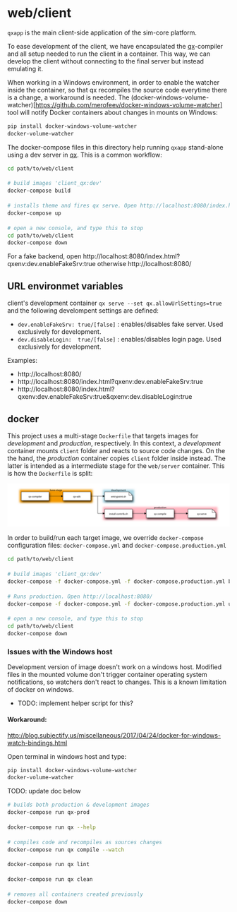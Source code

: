 # web/client

``qxapp`` is the main client-side application of the sim-core platform.

To ease development of the client, we have encapsulated the [qx]-compiler and all setup needed to run the client in a container. This way, we can develop the
client without connecting to the final server but instead emulating it.

When working in a Windows environment, in order to enable the watcher inside the container, so that qx recompiles the source code everytime there is a change, a workaround is needed. The (docker-windows-volume-watcher)[https://github.com/merofeev/docker-windows-volume-watcher] tool will notify Docker containers about changes in mounts on Windows:
```bash
pip install docker-windows-volume-watcher
docker-volume-watcher
```

The docker-compose files in this directory help running ``qxapp`` stand-alone using a dev server in [qx]. This is a common workflow:

```bash
cd path/to/web/client

# build images 'client_qx:dev'
docker-compose build

# installs theme and fires qx serve. Open http://localhost:8080/index.html?qxenv:dev.enableFakeSrv:true
docker-compose up

# open a new console, and type this to stop
cd path/to/web/client
docker-compose down
```

For a fake backend, open http://localhost:8080/index.html?qxenv:dev.enableFakeSrv:true otherwise http://localhost:8080/

## URL environmet variables

client's development container ``qx serve --set qx.allowUrlSettings=true`` and the following develompent settings are defined:

 - ``dev.enableFakeSrv: true/[false]`` : enables/disables fake server. Used exclusively for development.
 - ``dev.disableLogin:  true/[false]``  : enables/disables login page. Used exclusively for development.

 Examples:
  - http://localhost:8080/
  - http://localhost:8080/index.html?qxenv:dev.enableFakeSrv:true
  - http://localhost:8080/index.html?qxenv:dev.enableFakeSrv:true&qxenv:dev.disableLogin:true

## docker

This project uses a multi-stage ``Dockerfile`` that targets images for *development*
and *production*, respectively. In this context, a *development* container mounts
``client`` folder and reacts to source code changes. On the the hand, the
*production* container copies ``client`` folder inside instead. The latter is intended as a intermediate stage for the ``web/server`` container. This is how the ``Dockerfile`` is split:

[![service-web](docs/img/dockerfile.svg)](http://interactive.blockdiag.com/image?compression=deflate&encoding=base64&src=eJx9kMFuwyAMhu99Cot79gJRd-h5h92rHkhiJSgupkCiVlPfvQYyiU5rkUDYv_g__3TE_TwYPcLPDkChjf7m2Nj4ESYFxzBph3vLEU9JvlwhoF_xj7KD0fPisgXpDgn2oDodsAlRj6ha6UPaYtD0fHaG0Ks2l2GYlUj32gMqG-d5WPpo2BYbWT0T-6R9mXGK38bOIm2aMlaYRIKRKKZLMTIINu5WlRjp0UvygCsSu7P8yQv0gRas0M-fV7zlrDJD8wklc7r9N2vuV9P-1mXe9q3dMz_PdX8APQWRAQ)

In order to build/run each target image, we override ``docker-compose`` configuration files: ``docker-compose.yml`` and ``docker-compose.production.yml``

```bash
cd path/to/web/client

# build images 'client_qx:dev'
docker-compose -f docker-compose.yml -f docker-compose.production.yml build

# Runs production. Open http://localhost:8080/
docker-compose -f docker-compose.yml -f docker-compose.production.yml up

# open a new console, and type this to stop
cd path/to/web/client
docker-compose down
```
### Issues with the Windows host

Development version of image doesn't work on a windows host. Modified files in the mounted volume don't trigger container operating  system notifications, so watchers don't react to changes. This is a known limitation of docker on windows.

- TODO: implement helper script for this?

#### Workaround:

 http://blog.subjectify.us/miscellaneous/2017/04/24/docker-for-windows-watch-bindings.html

Open terminal in windows host and type:

```bash
pip install docker-windows-volume-watcher
docker-volume-watcher
```


TODO: update doc below

```bash
# builds both production & development images
docker-compose run qx-prod

docker-compose run qx --help

# compiles code and recompiles as sources changes
docker-compose run qx compile --watch

docker-compose run qx lint

docker-compose run qx clean

# removes all containers created previously
docker-compose down
```

[qx]:http://www.qooxdoo.org/
